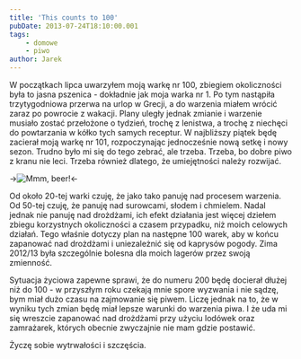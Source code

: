 ```yaml
---
title: 'This counts to 100'
pubDate: 2013-07-24T18:10:00.001
tags:
    - domowe
    - piwo
author: Jarek
---
```


W początkach lipca uwarzyłem moją warkę nr 100, zbiegiem okoliczności była to jasna pszenica - dokładnie jak moja warka nr 1. Po tym nastąpiła trzytygodniowa przerwa na urlop w Grecji, a do warzenia miałem wrócić zaraz po powrocie z wakacji. Plany uległy jednak zmianie i warzenie musiało zostać przełożone o tydzień, trochę z lenistwa, a trochę z niechęci do powtarzania w kółko tych samych receptur. W najbliższy piątek będę zacierał moją warkę nr 101, rozpoczynając jednocześnie nową setkę i nowy sezon. Trudno było mi się do tego zebrać, ale trzeba. Trzeba, bo dobre piwo z kranu nie leci. Trzeba również dlatego, że umiejętności należy rozwijać.

<!-- more -->

->![Mmm, beer!](http://3.bp.blogspot.com/-8BO1IfTQ2D8/UdFKlNH9WBI/AAAAAAAAC6U/-FQhkjbrRUc/s800/%255BUNSET%255D)<-

Od około 20-tej warki czuję, że jako tako panuję nad procesem warzenia. Od 50-tej czuję, że panuję nad surowcami, słodem i chmielem. Nadal jednak nie panuję nad drożdżami, ich efekt działania jest więcej dziełem zbiegu korzystnych okoliczności a czasem przypadku, niż moich celowych działań. Tego właśnie dotyczy plan na następne 100 warek, aby w końcu zapanować nad drożdżami i uniezależnić się od kaprysów pogody. Zima 2012/13 była szczególnie bolesna dla moich lagerów przez swoją zmienność.

Sytuacja życiowa zapewne sprawi, że do numeru 200 będę docierał dłużej niż do 100 - w przyszłym roku czekają mnie spore wyzwania i nie sądzę, bym miał dużo czasu na zajmowanie się piwem. Liczę jednak na to, że w wyniku tych zmian będę miał lepsze warunki do warzenia piwa. I że uda mi się wreszcie zapanować nad drożdżami przy użyciu lodówek oraz zamrażarek, których obecnie zwyczajnie nie mam gdzie postawić.

Życzę sobie wytrwałości i szczęścia.
